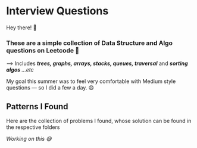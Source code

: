 # Interview Questions
Hey there! 🧋
<h3>These are a simple collection of Data Structure and Algo questions on Leetcode 🏫 </h3>

--> Includes <span style: ><strong><i>trees, graphs, arrays, stacks, queues, traversal</i></strong> and <strong><i>sorting algos</i> </strong><i>...etc</i></span>

My goal this summer was to feel very comfortable with Medium style questions — so I did a few a day. 😄


## Patterns I Found

Here are the collection of problems I found, whose solution can be found in the respective folders 

<i> Working on this 😅 </i>

